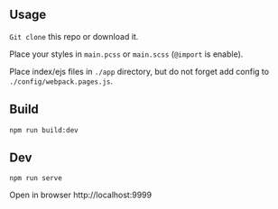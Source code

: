 ## Usage

`Git clone` this repo or download it.

Place your styles in `main.pcss` or `main.scss` (`@import` is enable).

Place index/ejs files in `./app` directory, but do not forget add config to `./config/webpack.pages.js`.

## Build

`npm run build:dev`

## Dev

`npm run serve`

Open in browser http://localhost:9999


